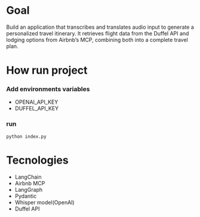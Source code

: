 # Goal

Build an application that transcribes and translates audio input to generate a personalized travel itinerary.
It retrieves flight data from the Duffel API and lodging options from Airbnb’s MCP, combining both into a complete travel plan.

# How run project

### Add environments variables

- OPENAI_API_KEY
- DUFFEL_API_KEY

### run 
```
python index.py
```

# Tecnologies 

- LangChain
- Airbnb MCP
- LangGraph
- Pydantic
- Whisper model(OpenAI)
- Duffel API